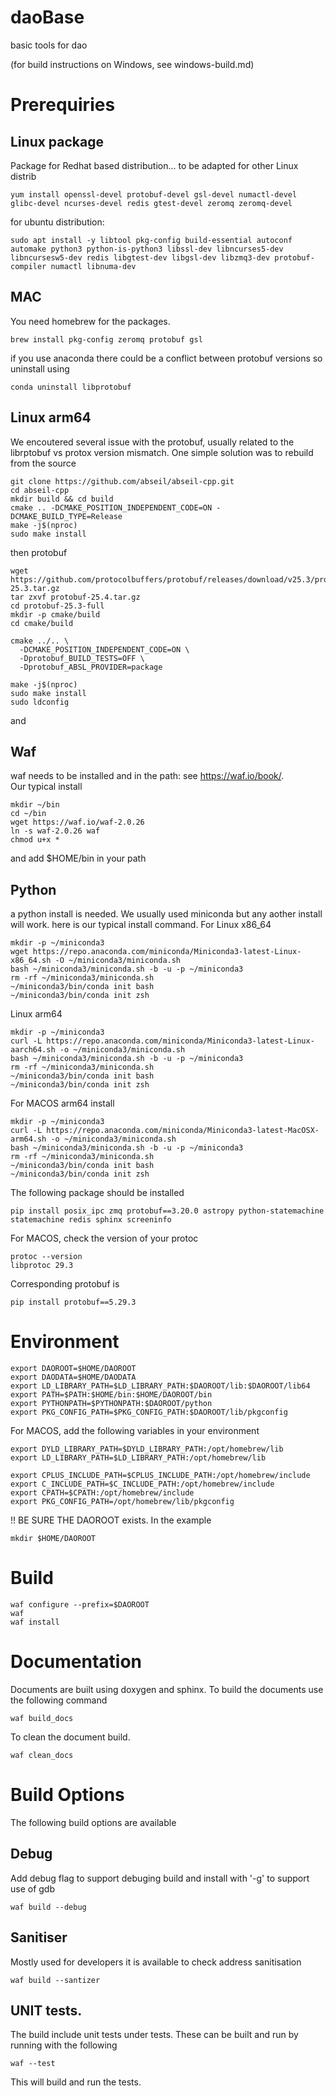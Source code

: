 # daoBase 
basic tools for dao

(for build instructions on Windows, see windows-build.md)

# Prerequiries
## Linux package
Package for Redhat based distribution... to be adapted for other Linux distrib
```
yum install openssl-devel protobuf-devel gsl-devel numactl-devel glibc-devel ncurses-devel redis gtest-devel zeromq zeromq-devel
```
for ubuntu distribution:

```
sudo apt install -y libtool pkg-config build-essential autoconf automake python3 python-is-python3 libssl-dev libncurses5-dev libncursesw5-dev redis libgtest-dev libgsl-dev libzmq3-dev protobuf-compiler numactl libnuma-dev
```

## MAC

You need homebrew for the packages.
```
brew install pkg-config zeromq protobuf gsl

```

if you use anaconda there could be a conflict between protobuf versions so uninstall using

```
conda uninstall libprotobuf
```
## Linux arm64
We encoutered several issue with the protobuf, usually related to the librptobuf vs protox version mismatch. One simple solution was to rebuild from the source 

```
git clone https://github.com/abseil/abseil-cpp.git
cd abseil-cpp
mkdir build && cd build
cmake .. -DCMAKE_POSITION_INDEPENDENT_CODE=ON -DCMAKE_BUILD_TYPE=Release
make -j$(nproc)
sudo make install
```
then protobuf
```
wget https://github.com/protocolbuffers/protobuf/releases/download/v25.3/protobuf-25.3.tar.gz
tar zxvf protobuf-25.4.tar.gz
cd protobuf-25.3-full
mkdir -p cmake/build
cd cmake/build

cmake ../.. \
  -DCMAKE_POSITION_INDEPENDENT_CODE=ON \
  -Dprotobuf_BUILD_TESTS=OFF \
  -Dprotobuf_ABSL_PROVIDER=package

make -j$(nproc)
sudo make install
sudo ldconfig
```
and 

## Waf
waf needs to be installed and in the path: see https://waf.io/book/.  
Our typical install
```
mkdir ~/bin
cd ~/bin
wget https://waf.io/waf-2.0.26
ln -s waf-2.0.26 waf
chmod u+x *
```
and add $HOME/bin in your path
## Python
a python install is needed. We usually used miniconda but any aother install will work.
here is our typical install command. For Linux x86_64
```
mkdir -p ~/miniconda3
wget https://repo.anaconda.com/miniconda/Miniconda3-latest-Linux-x86_64.sh -O ~/miniconda3/miniconda.sh
bash ~/miniconda3/miniconda.sh -b -u -p ~/miniconda3
rm -rf ~/miniconda3/miniconda.sh
~/miniconda3/bin/conda init bash
~/miniconda3/bin/conda init zsh
```
Linux arm64
```
mkdir -p ~/miniconda3
curl -L https://repo.anaconda.com/miniconda/Miniconda3-latest-Linux-aarch64.sh -o ~/miniconda3/miniconda.sh
bash ~/miniconda3/miniconda.sh -b -u -p ~/miniconda3
rm -rf ~/miniconda3/miniconda.sh
~/miniconda3/bin/conda init bash
~/miniconda3/bin/conda init zsh
```
For MACOS arm64 install
```
mkdir -p ~/miniconda3
curl -L https://repo.anaconda.com/miniconda/Miniconda3-latest-MacOSX-arm64.sh -o ~/miniconda3/miniconda.sh
bash ~/miniconda3/miniconda.sh -b -u -p ~/miniconda3
rm -rf ~/miniconda3/miniconda.sh
~/miniconda3/bin/conda init bash
~/miniconda3/bin/conda init zsh
```
The following package should be installed
```
pip install posix_ipc zmq protobuf==3.20.0 astropy python-statemachine statemachine redis sphinx screeninfo
```
For MACOS, check the version of your protoc
```
protoc --version
libprotoc 29.3
```
Corresponding protobuf is 
```
pip install protobuf==5.29.3
```
# Environment
```
export DAOROOT=$HOME/DAOROOT
export DAODATA=$HOME/DAODATA
export LD_LIBRARY_PATH=$LD_LIBRARY_PATH:$DAOROOT/lib:$DAOROOT/lib64
export PATH=$PATH:$HOME/bin:$HOME/DAOROOT/bin
export PYTHONPATH=$PYTHONPATH:$DAOROOT/python
export PKG_CONFIG_PATH=$PKG_CONFIG_PATH:$DAOROOT/lib/pkgconfig

```
For MACOS, add the following variables in your environment
```
export DYLD_LIBRARY_PATH=$DYLD_LIBRARY_PATH:/opt/homebrew/lib
export LD_LIBRARY_PATH=$LD_LIBRARY_PATH:/opt/homebrew/lib
 
export CPLUS_INCLUDE_PATH=$CPLUS_INCLUDE_PATH:/opt/homebrew/include
export C_INCLUDE_PATH=$C_INCLUDE_PATH:/opt/homebrew/include
export CPATH=$CPATH:/opt/homebrew/include
export PKG_CONFIG_PATH=/opt/homebrew/lib/pkgconfig
```
!! BE SURE THE DAOROOT exists. In the example
```
mkdir $HOME/DAOROOT
```
# Build
```
waf configure --prefix=$DAOROOT
waf
waf install
```

# Documentation
Documents are built using doxygen and sphinx. To build the documents use the following command
```
waf build_docs
```

To clean the document build.
```
waf clean_docs
```

# Build Options
The following build options are available 

## Debug
Add debug flag to support debuging build and install with '-g' to support use of gdb
```
waf build --debug
```

## Sanitiser
Mostly used for developers it is available to check address sanitisation


```
waf build --santizer
```

## UNIT tests.

The build include unit tests under tests. These can be built and run by running with the following

```
waf --test
```

This will build and run the tests.

